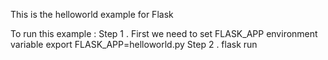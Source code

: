 This is the helloworld example for Flask 

To run this example : 
Step 1 . First we need to set FLASK_APP environment variable 
	 export FLASK_APP=helloworld.py
Step 2 . flask run 
